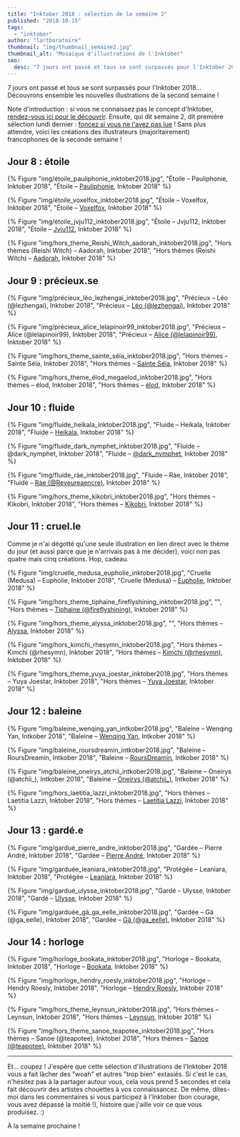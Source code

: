 ```yaml
---
title: "Inktober 2018 : sélection de la semaine 2"
published: "2018-10-15"
tags: 
  - "inktober"
author: "lartboratoire"
thumbnail: "img/thumbnail_semaine2.jpg"
thumbnail_alt: "Mosaïque d'illustrations de l'Inktober"
seo:
  desc: "7 jours ont passé et tous se sont surpassés pour l'Inktober 2018... Découvrons ensemble les nouvelles illustrations de la second semaine !"
---
```


7 jours ont passé et tous se sont surpassés pour l'Inktober 2018... Découvrons ensemble les nouvelles illustrations de la second semaine !

Note d'introduction : si vous ne connaissez pas le concept d'Inktober, [rendez-vous ici pour le découvrir](/inktober-2019-liste-themes-conseils-astuces/). Ensuite, qui dit semaine 2, dit première sélection lundi dernier : [foncez si vous ne l'avez pas lue](/inktober-2018-selection-semaine-1/) ! Sans plus attendre, voici les créations des illustrateurs (majoritairement) francophones de la seconde semaine !

## Jour 8 : étoile

{% Figure "img/étoile_pauliphonie_inktober2018.jpg", "Étoile – Pauliphonie, Inktober 2018", "Étoile – <a href='https://twitter.com/PauliPhonie/status/1049354948381687808 ' target='_blank' rel='noopener'>Pauliphonie</a>, Inktober 2018" %}

{% Figure "img/étoile_voxelfox_inktober2018.jpg", "Étoile – Voxelfox, Inktober 2018", "Étoile – <a href='https://twitter.com/voxelfox/status/1049202079418306561' target='_blank' rel='noopener'>Voxelfox</a>, Inktober 2018" %}

{% Figure "img/étoile_jvju112_inktober2018.jpg", "Étoile – Jvju112, Inktober 2018", "Étoile – <a href='https://twitter.com/Jvju112/status/1049385322239414272' target='_blank' rel='noopener'>Jvju112</a>, Inktober 2018" %}

{% Figure "img/hors_theme_Reishi_Witch_aadorah_inktober2018.jpg", "Hors thèmes (Reishi Witch) – Aadorah, Inktober 2018", "Hors thèmes (Reishi Witch) – <a href='https://twitter.com/Aadorah/status/1049330906740264960' target='_blank' rel='noopener'>Aadorah</a>, Inktober 2018" %}

## Jour 9 : précieux.se

{% Figure "img/précieux_léo_lezhengai_inktober2018.jpg", "Précieux – Léo (@lezhengai), Inktober 2018", "Précieux – <a href='https://twitter.com/Lezhengai/status/1051513527486304257' target='_blank' rel='noopener'>Léo (@lezhengai)</a>, Inktober 2018" %}

{% Figure "img/précieux_alice_lelapinoir99_inktober2018.jpg", "Précieux – Alice (@lelapinoir99), Inktober 2018", "Précieux – <a href='https://twitter.com/Lelapinoir99/status/1049725901339004929' target='_blank' rel='noopener'>Alice (@lelapinoir99)</a>, Inktober 2018" %}

{% Figure "img/hors_theme_sainte_séïa_inktober2018.jpg", "Hors thèmes – Sainte Séïa, Inktober 2018", "Hors thèmes – <a href='https://twitter.com/SainteSeia/status/1051233659209076737' target='_blank' rel='noopener'>Sainte Séïa</a>, Inktober 2018" %}

{% Figure "img/hors_theme_élod_megaelod_inktober2018.jpg", "Hors thèmes – élod, Inktober 2018", "Hors thèmes – <a href='https://twitter.com/megaelod/status/1049646715815583744' target='_blank' rel='noopener'>élod</a>,  Inktober 2018" %}

## Jour 10 : fluide

{% Figure "img/fluide_heikala_inktober2018.jpg", "Fluide – Heikala, Inktober 2018", "Fluide – <a href='https://twitter.com/heikala_art/status/1051520199671906306' target='_blank' rel='noopener'>Heikala</a>, Inktober 2018" %}

{% Figure "img/fluide_dark_nymphet_inktober2018.jpg", "Fluide – @dark_nymphet, Inktober 2018", "Fluide – <a href='https://twitter.com/Dark_Nymphet/status/1050129634585657357' target='_blank' rel='noopener'>@dark_nymphet</a>, Inktober 2018" %}

{% Figure "img/fluide_ràe_inktober2018.jpg", "Fluide – Ràe, Inktober 2018", "Fluide – <a href='https://twitter.com/Reveureaencre/status/1050135323408257025' target='_blank' rel='noopener'>Ràe (@Reveureaencre)</a>, Inktober 2018" %}

{% Figure "img/hors_theme_kikobri_inktober2018.jpg", "Hors thèmes – Kikobri, Inktober 2018", "Hors thèmes – <a href='https://twitter.com/Kikobri_/status/1050119477935910912' target='_blank' rel='noopener'>Kikobri</a>, Inktober 2018" %}

## Jour 11 : cruel.le

Comme je n'ai dégotté qu'une seule illustration en lien direct avec le thème du jour (et aussi parce que je n'arrivais pas à me décider), voici non pas quatre mais cinq créations. Hop, cadeau.

{% Figure "img/cruelle_medusa_eupholie_inktober2018.jpg", "Cruelle (Medusa) – Eupholie, Inktober 2018", "Cruelle (Medusa) – <a href='https://twitter.com/Eupholie_/status/1050417604588920832' target='_blank' rel='noopener'>Eupholie</a>, Inktober 2018" %}

{% Figure "img/hors_theme_tiphaine_fireflyshining_inktober2018.jpg", "", "Hors thèmes – <a href='https://twitter.com/fireflyshining/status/1050807080544817152' target='_blank' rel='noopener'>Tiphaine (@fireflyshining)</a>, Inktober 2018" %}

{% Figure "img/hors_theme_alyssa_inktober2018.jpg", "", "Hors thèmes – <a href='https://twitter.com/dazystuff/status/1050337838120742912 ' target='_blank' rel='noopener'>Alyssa</a>, Inktober 2018" %}

{% Figure "img/hors_kimchi_rhesymn_inktober2018.jpg", "Hors thèmes – Kimchi (@rhesymn), Inktober 2018", "Hors thèmes – <a href='https://twitter.com/Rhesymn/status/1050437059855437827' target='_blank' rel='noopener'>Kimchi (@rhesymn)</a>, Inktober 2018" %}

{% Figure "img/hors_theme_yuya_joestar_inktober2018.jpg", "Hors thèmes – Yuya Joestar, Inktober 2018", "Hors thèmes – <a href='https://twitter.com/JoestarYuya/status/1050424480747716608' target='_blank' rel='noopener'>Yuya Joestar</a>, Inktober 2018" %}

## Jour 12 : baleine

{% Figure "img/baleine_wenqing_yan_intkober2018.jpg", "Baleine – Wenqing Yan, Intkober 2018", "Baleine – <a href='https://twitter.com/Yuumei_Art/status/1051005075361914880' target='_blank' rel='noopener'>Wenqing Yan</a>, Intkober 2018" %}

{% Figure "img/baleine_roursdreamin_intkober2018.jpg", "Baleine – RoursDreamin, Intkober 2018", "Baleine – <a href='https://twitter.com/RoursDreamin/status/1050797244641943553' target='_blank' rel='noopener'>RoursDreamin</a>, Intkober 2018" %}

{% Figure "img/baleine_oneirys_atchii_intkober2018.jpg", "Baleine – Oneirys (@atchii_), Intkober 2018", "Baleine – <a href='https://twitter.com/Atchii_/status/1050731413878820864' target='_blank' rel='noopener'>Oneirys (@atchii_)</a>, Intkober 2018" %}

{% Figure "img/hors_laetitia_lazzi_inktober2018.jpg", "Hors thèmes – Laetitia Lazzi, Inktober 2018", "Hors thèmes – <a href='https://twitter.com/Laetitia_Lazzi/status/1050709316712448000' target='_blank' rel='noopener'>Laetitia Lazzi</a>, Inktober 2018" %}

## Jour 13 : gardé.e

{% Figure "img/gardué_pierre_andre_inktober2018.jpg", "Gardée – Pierre André, Inktober 2018", "Gardée – <a href='https://twitter.com/pierrre_andre/status/1051244498985070592' target='_blank' rel='noopener noreferrer'>Pierre André</a>, Inktober 2018" %}

{% Figure "img/garduée_leaniara_inktober2018.jpg", "Protégée – Leaniara, Inktober 2018", "Protégée – <a href='https://twitter.com/LeaniaraArt/status/1051201643625230336' target='_blank' rel='noopener'>Leaniara</a>, Inktober 2018" %}

{% Figure "img/gardué_ulysse_inktober2018.jpg", "Gardé – Ulysse, Inktober 2018", "Gardé  – <a href='https://twitter.com/Ulyssse_/status/1051208675619217408' target='_blank' rel='noopener noreferrer'>Ulysse</a>, Inktober 2018" %}

{% Figure "img/garduée_gä_ga_eelle_inktober2018.jpg", "Gardée – Gä (@ga_eelle), Inktober 2018", "Gardée – <a href='https://twitter.com/Ga_eelle/status/1051055202592321536' target='_blank' rel='noopener noreferrer'>Gä (@ga_eelle)</a>, Inktober 2018" %}

## Jour 14 : horloge

{% Figure "img/horloge_bookata_inktober2018.jpg", "Horloge – Bookata, Inktober 2018", "Horloge – <a href='https://twitter.com/Yoshikata42/status/1051507762310651905 ' target='_blank' rel='noopener'>Bookata</a>, Inktober 2018" %}

{% Figure "img/horloge_hendry_roesly_inktober2018.jpg", "Horloge – Hendry Roesly, Inktober 2018", "Horloge – <a href='https://twitter.com/Iceztiq/status/1051520330622066694' target='_blank' rel='noopener'>Hendry Roesly</a>, Inktober 2018" %}

{% Figure "img/hors_theme_leynsun_inktober2018.jpg", "Hors thèmes – Leynsun, Inktober 2018", "Hors thèmes – <a href='https://twitter.com/Leynsun/status/1051465998363181056' target='_blank' rel='noopener'>Leynsun</a>, Inktober 2018" %}

{% Figure "img/hors_theme_sanoe_teapotee_inktober2018.jpg", "Hors thèmes – Sanoe (@teapotee), Inktober 2018", "Hors thèmes – <a href='https://twitter.com/Teapotee/status/1051458641390374912' target='_blank' rel='noopener'>Sanoe (@teapotee)</a>, Inktober 2018" %}


* * *

Et... coupez ! J'espère que cette sélection d'illustrations de l'Inktober 2018 vous a fait lâcher des "woah" et autres "trop bien" extasiés. Si c'est le cas, n'hésitez pas à la partager autour vous, cela vous prend 5 secondes et cela fait découvrir des artistes chouettes à vos connaissancez. De même, dites-moi dans les commentaires si vous participez à l'Inktober (bon courage, vous avez dépassé la moitié !), histoire que j'aille voir ce que vous produisez. :)

À la semaine prochaine !
